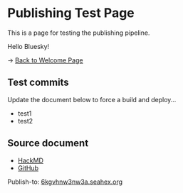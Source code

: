 # Publishing Test Page

This is a page for testing the publishing pipeline.

Hello Bluesky!

-> [Back to Welcome Page](https://6kgvdnw3nwza.seahex.org/)

## Test commits

Update the document below to force a build and deploy...

* test1
* test2

## Source document

* [HackMD](https://hackmd.io/jyIv93WeRjKAOJh4gGY1sg)
* [GitHub](https://github.com/hexcamp/hackmd-notes/blob/main/hackmd-publishing-test-page/index.md)

Publish-to: [6kgvhnw3nw3a.seahex.org](https://6kgvhnw3nw3a.seahex.org/)
